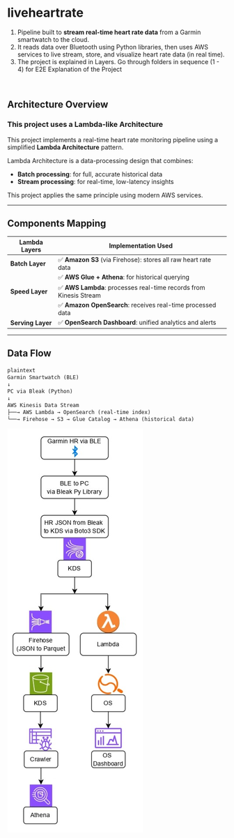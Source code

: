 # liveheartrate
1) Pipeline built to **stream real-time heart rate data** from a Garmin smartwatch to the cloud.
2) It reads data over Bluetooth using Python libraries, then uses AWS services to live stream, store, and visualize heart rate data (in real time).
3) The project is explained in Layers. Go through folders in sequence (1 - 4) for E2E Explanation of the Project

&nbsp;

## Architecture Overview

### This project uses a Lambda-like Architecture

This project implements a real-time heart rate monitoring pipeline using a simplified **Lambda Architecture** pattern.

Lambda Architecture is a data-processing design that combines:
- **Batch processing**: for full, accurate historical data
- **Stream processing**: for real-time, low-latency insights

This project applies the same principle using modern AWS services.

---

## Components Mapping

| Lambda Layers     | Implementation Used                                                  |
|-------------------|----------------------------------------------------------------------|
| **Batch Layer**   | ✅ **Amazon S3** (via Firehose): stores all raw heart rate data      |
|                   | ✅ **AWS Glue + Athena**: for historical querying                    |
| **Speed Layer**   | ✅ **AWS Lambda**: processes real-time records from Kinesis Stream   |
|                   | ✅ **Amazon OpenSearch**: receives real-time processed data          |
| **Serving Layer** | ✅ **OpenSearch Dashboard**: unified analytics and alerts            |

---

## Data Flow

```
plaintext
Garmin Smartwatch (BLE)
↓
PC via Bleak (Python)
↓
AWS Kinesis Data Stream
├──→ AWS Lambda → OpenSearch (real-time index)
└──→ Firehose → S3 → Glue Catalog → Athena (historical data)
```

![High Level Data Flow over Tools](https://github.com/adiman1/liveheartrate/blob/0a2f8de1a3f68ac8a19e7b2890908e6a8047af2a/images/aws%20flow_page-0001.JPG)
